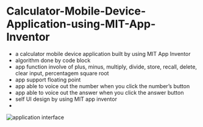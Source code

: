 # Calculator-Mobile-Device-Application-using-MIT-App-Inventor

- a calculator mobile device application built by using MIT App Inventor
- algorithm done by code block
- app function involve of plus, minus, multiply, divide, store, recall, delete, clear input, percentagem square root
- app support floating point
- app able to voice out the number when you click the number’s button
- app able to voice out the answer when you click the answer button 
- self UI design by using MIT app inventor
- 
![application interface](https://user-images.githubusercontent.com/121543177/210033401-7fb2e014-71e0-4be5-9e0f-e8612677c11c.jpg)
